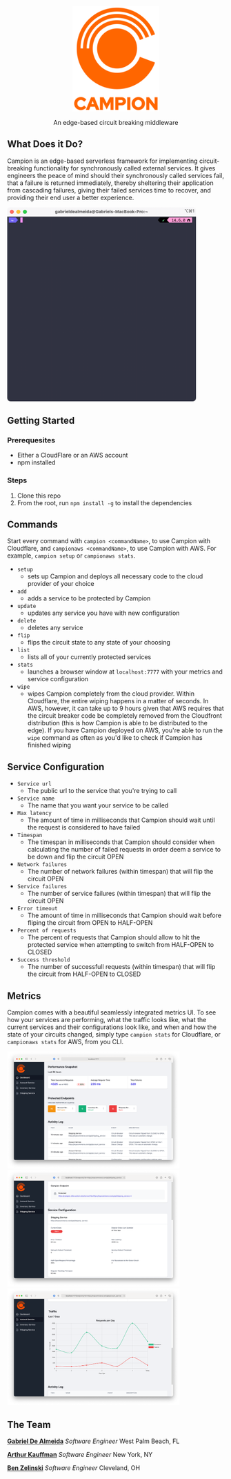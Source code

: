 <p align="center">
  <img width="200px" src="https://github.com/campion-breaker/campion/blob/main/public/images/campion-logo.png" alt="Campion" />
</p>

<p align="center">An edge-based circuit breaking middleware</p>

## What Does it Do?
Campion is an edge-based serverless framework for implementing circuit-breaking functionality for synchronously called external services. It gives engineers the peace of mind should their synchronously called services fail, that a failure is returned immediately, thereby sheltering their application from cascading failures, giving their failed services time to recover, and providing their end user a better experience.

<p>
  <img height="450px" src="https://github.com/campion-breaker/campion/blob/main/public/images/campion-setup.gif" alt="Campion" />
</p>

## Getting Started

### Prerequesites

- Either a CloudFlare or an AWS account
- npm installed

### Steps

1) Clone this repo
2) From the root, run `npm install -g` to install the dependencies

## Commands
Start every command with `campion <commandName>`, to use Campion with Cloudflare, and `campionaws <commandName>`, to use Campion with AWS. For example, `campion setup` or `campionaws stats`.
- `setup`
  - sets up Campion and deploys all necessary code to the cloud provider of your choice
- `add`
  - adds a service to be protected by Campion
- `update`
  - updates any service you have with new configuration
- `delete`
  - deletes any service
- `flip`
  - flips the circuit state to any state of your choosing
- `list`
  - lists all of your currently protected services
- `stats`
  - launches a browser window at `localhost:7777` with your metrics and service configuration
- `wipe`
  - wipes Campion completely from the cloud provider. Within Cloudflare, the entire wiping happens in a matter of seconds. In AWS, however, it can take up to 9 hours given that AWS requires that the circuit breaker code be completely removed from the Cloudfront distribution (this is how Campion is able to be distributed to the edge). If you have Campion deployed on AWS, you're able to run the `wipe` command as often as you'd like to check if Campion has finished wiping

## Service Configuration
- `Service url`
  - The public url to the service that you're trying to call
- `Service name`
  - The name that you want your service to be called
- `Max latency`
  - The amount of time in milliseconds that Campion should wait until the request is considered to have failed
- `Timespan`
  - The timespan in milliseconds that Campion should consider when calculating the number of failed requests in order deem a service to be down and flip the circuit OPEN
- `Network failures`
  - The number of network failures (within timespan) that will flip the circuit OPEN
- `Service failures`
  - The number of service failures (within timespan) that will flip the circuit OPEN
- `Error timeout`
  - The amount of time in milliseconds that Campion should wait before fliping the circuit from OPEN to HALF-OPEN
- `Percent of requests`
  - The percent of requests that Campion should allow to hit the protected service when attempting to switch from HALF-OPEN to CLOSED
- `Success threshold`
  - The number of successfull requests (within timespan) that will flip the circuit from HALF-OPEN to CLOSED

## Metrics
Campion comes with a beautiful seamlessly integrated metrics UI. To see how your services are performing, what the traffic looks like, what the current services and their configurations look like, and when and how the state of your circuits changed, simply type `campion stats` for Cloudflare, or `campionaws stats` for AWS, from you CLI.

<img width="400px" src="https://github.com/campion-breaker/campion/blob/main/public/images/metrics-dashboard.png" alt="Campion" />

<img width="400px" src="https://github.com/campion-breaker/campion/blob/main/public/images/services-config.png" alt="Campion" />

<img width="400px" src="https://github.com/campion-breaker/campion/blob/main/public/images/campion-traffic.png" alt="Campion" />


## The Team
**[Gabriel De Almeida](https://gabrieldealmeida.com)** *Software Engineer* West Palm Beach, FL

**[Arthur Kauffman](https://arthurkauffman.dev)** *Software Engineer* New York, NY

**[Ben Zelinski](https://benzelinski.com)** *Software Engineer* Cleveland, OH